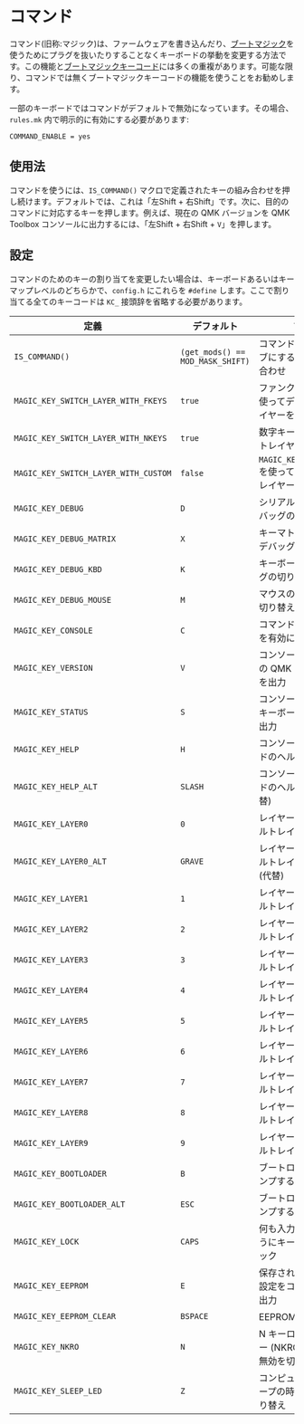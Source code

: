 # コマンド

<!---
  original document: 0.8.94:docs/feature_command.md
  git diff 0.8.94 HEAD -- docs/feature_command.md | cat
-->

コマンド(旧称:マジック)は、ファームウェアを書き込んだり、[ブートマジック](ja/feature_bootmagic.md)を使うためにプラグを抜いたりすることなくキーボードの挙動を変更する方法です。この機能と[ブートマジックキーコード](feature_bootmagic.md#keycodes)には多くの重複があります。可能な限り、コマンドでは無くブートマジックキーコードの機能を使うことをお勧めします。

一部のキーボードではコマンドがデフォルトで無効になっています。その場合、`rules.mk` 内で明示的に有効にする必要があります:

```make
COMMAND_ENABLE = yes
```

## 使用法

コマンドを使うには、`IS_COMMAND()` マクロで定義されたキーの組み合わせを押し続けます。デフォルトでは、これは「左Shift + 右Shift」です。次に、目的のコマンドに対応するキーを押します。例えば、現在の QMK バージョンを QMK Toolbox コンソールに出力するには、「左Shift + 右Shift + `V`」を押します。

## 設定

コマンドのためのキーの割り当てを変更したい場合は、キーボードあるいはキーマップレベルのどちらかで、`config.h` にこれらを `#define` します。ここで割り当てる全てのキーコードは `KC_` 接頭辞を省略する必要があります。

| 定義 | デフォルト | 説明 |
|------------------------------------|--------------------------------|------------------------------------------------|
| `IS_COMMAND()` | `(get_mods() == MOD_MASK_SHIFT)` | コマンドをアクティブにするキーの組み合わせ |
| `MAGIC_KEY_SWITCH_LAYER_WITH_FKEYS` | `true` | ファンクション行を使ってデフォルトレイヤーを設定 |
| `MAGIC_KEY_SWITCH_LAYER_WITH_NKEYS` | `true` | 数字キーでデフォルトレイヤーを設定 |
| `MAGIC_KEY_SWITCH_LAYER_WITH_CUSTOM` | `false` | `MAGIC_KEY_LAYER0..9` を使ってデフォルトレイヤーを設定 |
| `MAGIC_KEY_DEBUG` | `D` | シリアルを介するデバッグの切り替え |
| `MAGIC_KEY_DEBUG_MATRIX` | `X` | キーマトリックスのデバッグの切り替え |
| `MAGIC_KEY_DEBUG_KBD` | `K` | キーボードのデバッグの切り替え |
| `MAGIC_KEY_DEBUG_MOUSE` | `M` | マウスのデバッグの切り替え |
| `MAGIC_KEY_CONSOLE` | `C` | コマンドコンソールを有効にする |
| `MAGIC_KEY_VERSION` | `V` | コンソールに実行中の QMK バージョンを出力 |
| `MAGIC_KEY_STATUS` | `S` | コンソールに現在のキーボードの状態を出力 |
| `MAGIC_KEY_HELP` | `H` | コンソールにコマンドのヘルプを出力 |
| `MAGIC_KEY_HELP_ALT` | `SLASH` | コンソールにコマンドのヘルプを出力 (代替) |
| `MAGIC_KEY_LAYER0` | `0` | レイヤー 0 をデフォルトレイヤーにする |
| `MAGIC_KEY_LAYER0_ALT` | `GRAVE` | レイヤー 0 をデフォルトレイヤーにする (代替) |
| `MAGIC_KEY_LAYER1` | `1` | レイヤー 1 をデフォルトレイヤーにする |
| `MAGIC_KEY_LAYER2` | `2` | レイヤー 2 をデフォルトレイヤーにする |
| `MAGIC_KEY_LAYER3` | `3` | レイヤー 3 をデフォルトレイヤーにする |
| `MAGIC_KEY_LAYER4` | `4` | レイヤー 4 をデフォルトレイヤーにする |
| `MAGIC_KEY_LAYER5` | `5` | レイヤー 5 をデフォルトレイヤーにする |
| `MAGIC_KEY_LAYER6` | `6` | レイヤー 6 をデフォルトレイヤーにする |
| `MAGIC_KEY_LAYER7` | `7` | レイヤー 7 をデフォルトレイヤーにする |
| `MAGIC_KEY_LAYER8` | `8` | レイヤー 8 をデフォルトレイヤーにする |
| `MAGIC_KEY_LAYER9` | `9` | レイヤー 9 をデフォルトレイヤーにする |
| `MAGIC_KEY_BOOTLOADER` | `B` | ブートローダにジャンプする |
| `MAGIC_KEY_BOOTLOADER_ALT` | `ESC` | ブートローダにジャンプする (代替) |
| `MAGIC_KEY_LOCK` | `CAPS` | 何も入力できないようにキーボードをロック |
| `MAGIC_KEY_EEPROM` | `E` | 保存された EEPROM 設定をコンソールに出力 |
| `MAGIC_KEY_EEPROM_CLEAR` | `BSPACE` | EEPROM をクリア |
| `MAGIC_KEY_NKRO` | `N` | N キーロールオーバー (NKRO) の有効・無効を切り替え |
| `MAGIC_KEY_SLEEP_LED` | `Z` | コンピュータがスリープの時に LED を切り替え |
